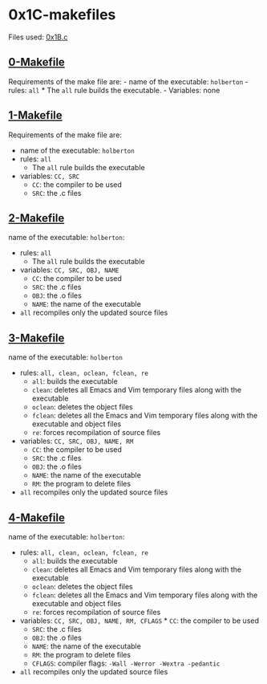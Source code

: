 # 0x1C-makefiles

Files used: [0x1B.c](https://github.com/holbertonschool/0x1B.c)

## [0-Makefile](https://github.com/musangisilvia/alx-low_level_programming/blob/master/0x1C-makefiles/0-Makefile)

Requirements of the make file are:
	- name of the executable: ``` holberton ```
	- rules: ``` all ```
		* The ``` all ``` rule builds the executable.
	- Variables: none

## [1-Makefile](https://github.com/musangisilvia/alx-low_level_programming/blob/master/0x1C-makefiles/1-Makefile)

Requirements of the make file are:
- name of the executable: ``` holberton ```
- rules: ``` all ```
	* The ``` all ``` rule builds the executable
- variables: ``` CC, SRC ```
	* ``` CC ```: the compiler to be used
	* ``` SRC ```: the .c files

## [2-Makefile](https://github.com/musangisilvia/alx-low_level_programming/blob/master/0x1C-makefiles/2-Makefile)

name of the executable: ``` holberton ```:
- rules: ``` all ```
	* The ``` all ``` rule builds the executable
- variables: ``` CC, SRC, OBJ, NAME ```
	* ``` CC ```: the compiler to be used
	* ``` SRC ```: the .c files
	* ``` OBJ ```: the .o files
	* ``` NAME ```: the name of the executable
- ``` all ``` recompiles only the updated source files

## [3-Makefile](https://github.com/musangisilvia/alx-low_level_programming/blob/master/0x1C-makefiles/3-Makefile)

name of the executable: ``` holberton ```
- rules: ``` all, clean, oclean, fclean, re ```
	* ``` all ```: builds the executable
	* ``` clean ```: deletes all Emacs and Vim temporary files along with the executable
	* ``` oclean ```: deletes the object files
	* ``` fclean ```: deletes all the Emacs and Vim temporary files along with the executable and object files
	* ``` re ```: forces recompilation of source files
- variables: ``` CC, SRC, OBJ, NAME, RM ```
	* ``` CC ```: the compiler to be used
	* ``` SRC ```: the .c files
	* ``` OBJ ```: the .o files
	* ``` NAME ```: the name of the executable
	* ``` RM ```: the program to delete files
- ``` all ``` recompiles only the updated source files


## [4-Makefile](https://github.com/musangisilvia/alx-low_level_programming/blob/master/0x1C-makefiles/4-Makefile)

name of the executable: ``` holberton ```:
- rules: ``` all, clean, oclean, fclean, re ```
	* ``` all ```: builds the executable
	* ``` clean ```: deletes all Emacs and Vim temporary files along with the executable
	* ``` oclean ```: deletes the object files
	* ``` fclean ```: deletes all the Emacs and Vim temporary files along with the executable and object files
	* ``` re ```: forces recompilation of source files
- variables: ``` CC, SRC, OBJ, NAME, RM, CFLAGS ```
        * ``` CC ```: the compiler to be used
	* ``` SRC ```: the .c files
	* ``` OBJ ```: the .o files
	* ``` NAME ```: the name of the executable
	* ``` RM ```: the program to delete files
	* ``` CFLAGS ```: compiler flags: ``` -Wall -Werror -Wextra -pedantic ```
- ``` all ``` recompiles only the updated source files

